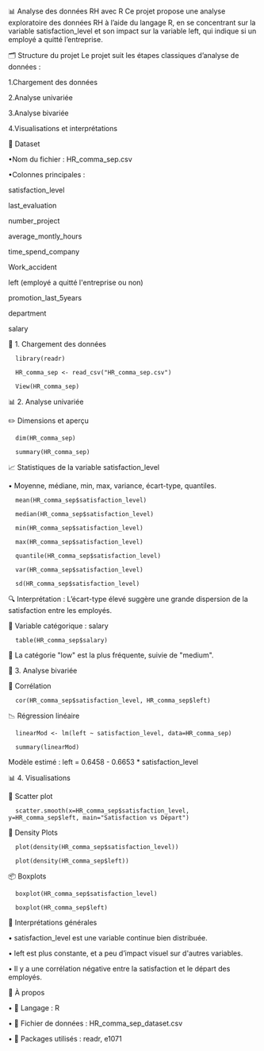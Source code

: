 📊 Analyse des données RH avec R
Ce projet propose une analyse exploratoire des données RH à l’aide du langage R, en se concentrant sur la variable satisfaction_level et son impact sur la variable left, qui indique si un employé a quitté l’entreprise.

🗂️ Structure du projet
Le projet suit les étapes classiques d’analyse de données :

1.Chargement des données

2.Analyse univariée

3.Analyse bivariée

4.Visualisations et interprétations


📁 Dataset

•Nom du fichier : HR_comma_sep.csv

•Colonnes principales :

   satisfaction_level
      
   last_evaluation
      
   number_project
      
   average_montly_hours
      
   time_spend_company
      
   Work_accident
      
   left (employé a quitté l'entreprise ou non)
      
   promotion_last_5years
      
   department
      
   salary
  

🧪 1. Chargement des données

      library(readr)
      
      HR_comma_sep <- read_csv("HR_comma_sep.csv")
      
      View(HR_comma_sep)

📊 2. Analyse univariée

✏️ Dimensions et aperçu

      dim(HR_comma_sep)
      
      summary(HR_comma_sep)

📈 Statistiques de la variable satisfaction_level

• Moyenne, médiane, min, max, variance, écart-type, quantiles.

      mean(HR_comma_sep$satisfaction_level)
      
      median(HR_comma_sep$satisfaction_level)
      
      min(HR_comma_sep$satisfaction_level)
      
      max(HR_comma_sep$satisfaction_level)
      
      quantile(HR_comma_sep$satisfaction_level)
      
      var(HR_comma_sep$satisfaction_level)
      
      sd(HR_comma_sep$satisfaction_level)

🔍 Interprétation :
L’écart-type élevé suggère une grande dispersion de la satisfaction entre les employés.

🧷 Variable catégorique : salary
      
      table(HR_comma_sep$salary)

📌 La catégorie "low" est la plus fréquente, suivie de "medium".

🔗 3. Analyse bivariée

🔄 Corrélation

      cor(HR_comma_sep$satisfaction_level, HR_comma_sep$left)

📉 Régression linéaire

      linearMod <- lm(left ~ satisfaction_level, data=HR_comma_sep)
      
      summary(linearMod)

Modèle estimé :
left = 0.6458 - 0.6653 * satisfaction_level

📊 4. Visualisations

🔵 Scatter plot

      scatter.smooth(x=HR_comma_sep$satisfaction_level, y=HR_comma_sep$left, main="Satisfaction vs Départ")

🌈 Density Plots

      plot(density(HR_comma_sep$satisfaction_level))
      
      plot(density(HR_comma_sep$left))

📦 Boxplots

      boxplot(HR_comma_sep$satisfaction_level)
      
      boxplot(HR_comma_sep$left)

🧠 Interprétations générales

•  satisfaction_level est une variable continue bien distribuée.

•  left est plus constante, et a peu d’impact visuel sur d'autres variables.

•  Il y a une corrélation négative entre la satisfaction et le départ des employés.

🚀 À propos

•  📌 Langage : R

•  📁 Fichier de données : HR_comma_sep_dataset.csv

•  🔧 Packages utilisés : readr, e1071

